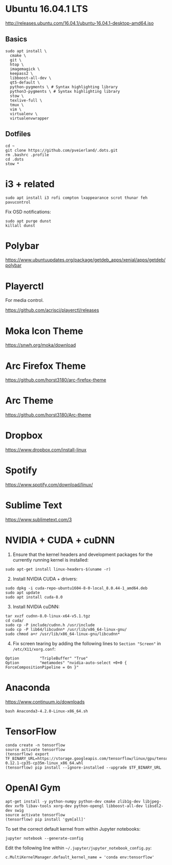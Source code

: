 # Ubuntu 16.04.1 LTS

http://releases.ubuntu.com/16.04.1/ubuntu-16.04.1-desktop-amd64.iso

## Basics

```
sudo apt install \
  cmake \
  git \
  htop \
  imagemagick \
  keepass2 \
  libboost-all-dev \
  qt5-default \
  python-pygments \ # Syntax highlighting library
  python3-pygments \ # Syntax highlighting library
  stow \
  texlive-full \
  tmux \
  vim \
  virtualenv \
  virtualenvwrapper
```

## Dotfiles

```
cd ~
git clone https://github.com/pveierland/.dots.git
rm .bashrc .profile
cd .dots
stow *
```

# i3 + related

```
sudo apt install i3 rofi compton lxappearance scrot thunar feh pavucontrol
```

Fix OSD notifications:

```
sudo apt purge dunst
killall dunst
```

# Polybar

https://www.ubuntuupdates.org/package/getdeb_apps/xenial/apps/getdeb/polybar

# Playerctl

For media control.

https://github.com/acrisci/playerctl/releases

# Moka Icon Theme

https://snwh.org/moka/download

# Arc Firefox Theme

https://github.com/horst3180/arc-firefox-theme

# Arc Theme

https://github.com/horst3180/Arc-theme

# Dropbox

https://www.dropbox.com/install-linux

# Spotify

https://www.spotify.com/download/linux/

# Sublime Text

https://www.sublimetext.com/3

# NVIDIA + CUDA + cuDNN

1. Ensure that the kernel headers and development packages for the currently running kernel is installed:

  ```
  sudo apt-get install linux-headers-$(uname -r)
  ```

2. Install NVIDIA CUDA + drivers:

  ```
  sudo dpkg -i cuda-repo-ubuntu1604-8-0-local_8.0.44-1_amd64.deb
  sudo apt update
  sudo apt install cuda-8.0
  ```

3. Install NVIDIA cuDNN:

  ```
  tar xvzf cudnn-8.0-linux-x64-v5.1.tgz
  cd cuda/
  sudo cp -P include/cudnn.h /usr/include
  sudo cp -P lib64/libcudnn* /usr/lib/x86_64-linux-gnu/
  sudo chmod a+r /usr/lib/x86_64-linux-gnu/libcudnn*
  ```

4. Fix screen tearing by adding the following lines to `Section "Screen"` in `/etc/X11/xorg.conf`:

  ```
  Option         "TripleBuffer" "True"
  Option         "metamodes" "nvidia-auto-select +0+0 { ForceCompositionPipeline = On }"
  ```

# Anaconda

  https://www.continuum.io/downloads

  ```
  bash Anaconda3-4.2.0-Linux-x86_64.sh
  ```

# TensorFlow

  ```
  conda create -n tensorflow
  source activate tensorflow
  (tensorflow) export TF_BINARY_URL=https://storage.googleapis.com/tensorflow/linux/gpu/tensorflow_gpu-0.12.1-cp35-cp35m-linux_x86_64.whl
  (tensorflow) pip install --ignore-installed --upgrade $TF_BINARY_URL
  ```

# OpenAI Gym

  ```
  apt-get install -y python-numpy python-dev cmake zlib1g-dev libjpeg-dev xvfb libav-tools xorg-dev python-opengl libboost-all-dev libsdl2-dev swig
  source activate tensorflow
  (tensorflow) pip install 'gym[all]'
  ```

  To set the correct default kernel from within Jupyter notebooks:

  ```
  jupyter notebook --generate-config
  ```

  Edit the following line within `~/.jupyter/jupyter_notebook_config.py`:

  ```
  c.MultiKernelManager.default_kernel_name = 'conda env:tensorflow'
  ```
